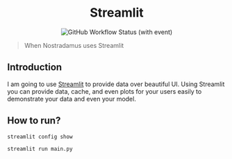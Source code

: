 <h1 align="center"> Streamlit </h1>

<p align="center">
  <img alt="GitHub Workflow Status (with event)" src="https://img.shields.io/github/actions/workflow/status/1995parham-learning/streamlit/ci.yaml?style=for-the-badge&logo=github">
</p>

> When Nostradamus uses Streamlit

## Introduction

I am going to use [Streamlit](https://streamlit.io/) to provide data over beautiful UI.
Using Streamlit you can provide data, cache, and even plots for your users easily to demonstrate your data and even your model.

## How to run?

```bash
streamlit config show

streamlit run main.py
```
